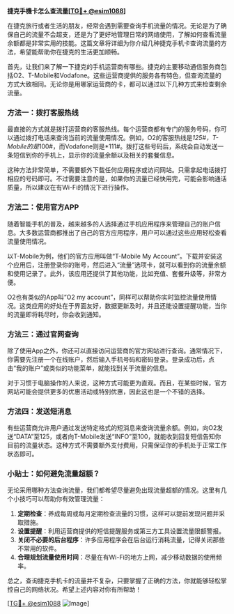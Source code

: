 **捷克手機卡怎么查流量[[TG💪+ @esim1088](https://t.me/s/esim1088)]**

在捷克旅行或者生活的朋友，经常会遇到需要查询手机流量的情况。无论是为了确保自己的流量不会超支，还是为了更好地管理日常的网络使用，了解如何查看流量余额都是非常实用的技能。这篇文章将详细为你介绍几种捷克手机卡查询流量的方法，希望能帮助你在捷克的生活更加顺畅。

首先，让我们来了解一下捷克的手机运营商有哪些。捷克的主要移动通信服务商包括O2、T-Mobile和Vodafone。这些运营商提供的服务各有特色，但查询流量的方式大致相同。无论你是用哪家运营商的卡，都可以通过以下几种方式来检查剩余流量。

### 方法一：拨打客服热线

最直接的方式就是拨打运营商的客服热线。每个运营商都有专门的服务号码，你可以通过拨打电话来查询当前的流量使用情况。例如，O2的客服热线是*125#，T-Mobile的是*100#，而Vodafone则是*111#。拨打这些号码后，系统会自动发送一条短信到你的手机上，显示你的流量余额以及相关的套餐信息。

这种方法非常简单，不需要额外下载任何应用程序或访问网站。只需拿起电话拨打相应的号码即可。不过需要注意的是，如果你的流量已经快用完，可能会影响通话质量，所以建议在有Wi-Fi的情况下进行操作。

### 方法二：使用官方APP

随着智能手机的普及，越来越多的人选择通过手机应用程序来管理自己的账户信息。大多数运营商都推出了自己的官方应用程序，用户可以通过这些应用轻松查看流量使用情况。

以T-Mobile为例，他们的官方应用叫做“T-Mobile My Account”。下载并安装这个应用后，注册登录你的账号，然后进入“流量”选项卡，就可以看到你的流量余额和使用记录了。此外，该应用还提供了其他功能，比如充值、套餐升级等，非常方便。

O2也有类似的App叫“O2 my account”，同样可以帮助你实时监控流量使用情况。这类应用的好处在于界面友好，数据更新及时，并且还能设置提醒功能，当你的流量即将耗尽时，你会收到通知。

### 方法三：通过官网查询

除了使用App之外，你还可以直接访问运营商的官方网站进行查询。通常情况下，你需要先注册一个在线账户，然后输入手机号码和密码登录。登录成功后，点击“我的账户”或类似的功能菜单，就能找到关于流量的信息。

对于习惯于电脑操作的人来说，这种方式可能更为直观。而且，在某些时候，官方网站可能会提供更多的优惠活动或特别优惠，因此这也是一个不错的选择。

### 方法四：发送短消息

有些运营商允许用户通过发送特定格式的短消息来查询流量余额。例如，向O2发送“DATA”至125，或者向T-Mobile发送“INFO”至100，就能收到回复短信告知你目前的流量状态。这种方式不需要额外支付费用，只需保证你的手机处于正常工作状态即可。

### 小贴士：如何避免流量超额？

无论采用哪种方法查询流量，我们都希望尽量避免出现流量超额的情况。这里有几个小技巧可以帮助你有效管理流量：

1. **定期检查**：养成每周或每月定期检查流量的习惯，这样可以提前发现问题并采取措施。
2. **设置提醒**：利用运营商提供的短信提醒服务或第三方工具设置流量限额警报。
3. **关闭不必要的后台程序**：许多应用程序会在后台运行消耗流量，记得关闭那些不常用的软件。
4. **合理规划流量使用时间**：尽量在有Wi-Fi的地方上网，减少移动数据的使用频率。

总之，查询捷克手机卡的流量并不复杂，只要掌握了正确的方法，你就能够轻松掌控自己的网络状况。希望上述内容对你有所帮助！

[[TG💪+ @esim1088](https://t.me/s/esim1088) ![Image](https://i.postimg.cc/4NQfJmqS/Snipaste-2025-05-13-00-14-12.png)]